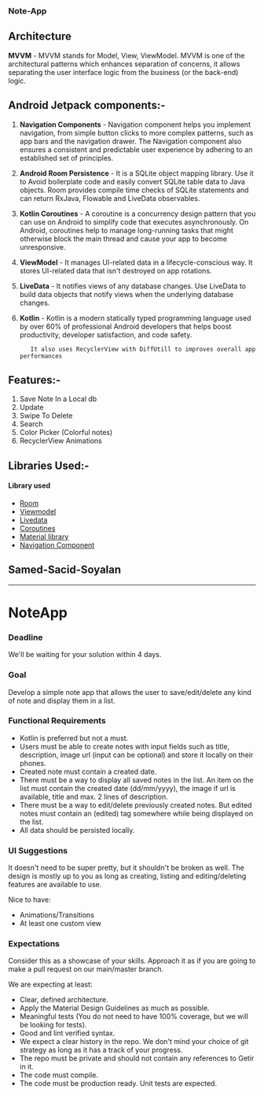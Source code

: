### Note-App

## Architecture
__MVVM__ - MVVM stands for Model, View, ViewModel. MVVM is one of the architectural patterns which enhances separation of concerns, it allows separating the user interface logic from the business (or the back-end) logic.

## Android Jetpack components:-
1. __Navigation Components__ - Navigation component helps you implement navigation, from simple button clicks to more complex patterns, such as app bars and the navigation drawer. The Navigation component also ensures a consistent and predictable user experience by adhering to an established set of principles.

2. __Android Room Persistence__ - It is a SQLite object mapping library. Use it to Avoid boilerplate code and easily convert SQLite table data to Java objects. Room provides compile time checks of SQLite statements and can return RxJava, Flowable and LiveData observables.

3. __Kotlin Coroutines__ - A coroutine is a concurrency design pattern that you can use on Android to simplify code that executes asynchronously. On Android, coroutines help to manage long-running tasks that might otherwise block the main thread and cause your app to become unresponsive.

4. __ViewModel__ - It manages UI-related data in a lifecycle-conscious way. It stores UI-related data that isn't destroyed on app rotations.

5. __LiveData__ - It notifies views of any database changes. Use LiveData to build data objects that notify views when the underlying database changes.

6. __Kotlin__ - Kotlin is a modern statically typed programming language used by over 60% of professional Android developers that helps boost productivity, developer satisfaction, and code safety.

          It also uses RecyclerView with DiffUtill to improves overall app performances
## Features:-
1. Save Note In a Local db
2. Update
3. Swipe To Delete
4. Search
5. Color Picker (Colorful notes)
5. RecyclerView Animations

## Libraries Used:-
   <h4>Library used</h4>
<ul>
<li><a href="https://developer.android.com/topic/libraries/architecture/room" target="_blank">Room</a></li>
<li><a href="https://developer.android.com/topic/libraries/architecture/viewmodel" target="_blank">Viewmodel</a></li>
<li><a href="https://developer.android.com/topic/libraries/architecture/livedata">Livedata</a></li>
<li><a href="https://developer.android.com/kotlin/coroutines" target="_blank">Coroutines</a></li>
<li><a href="https://material.io/develop/android/docs/getting-started/" target="_blank">Material library</a></li>
<li><a href="https://developer.android.com/guide/navigation/navigation-getting-started" target="_blank">Navigation Component</a></li>
   
</ul>

## Samed-Sacid-Soyalan
----------------------------------------------------------------------------------------------------------------------------------------------------------------------------------------------------

# NoteApp

### Deadline

We'll be waiting for your solution within 4 days.

### Goal ###

Develop a simple note app that allows the user to save/edit/delete any kind of note and display them in a list.

### Functional Requirements ###

* Kotlin is preferred but not a must.
* Users must be able to create notes with input fields such as title, description, image url (input can be optional) and store it locally on their phones.
* Created note must contain a created date.
* There must be a way to display all saved notes in the list. An item on the list must contain the created date (dd/mm/yyyy), the image if url is available, title and max. 2 lines of description.
* There must be a way to edit/delete previously created notes. But edited notes must contain an (edited) tag somewhere while being displayed on the list.
* All data should be persisted locally.

### UI Suggestions ###

It doesn't need to be super pretty, but it shouldn't be broken as well. The design is mostly up to you as long as creating, listing and editing/deleting features are available to use.

Nice to have:
* Animations/Transitions
* At least one custom view

### Expectations ###

Consider this as a showcase of your skills.
Approach it as if you are going to make a pull request on our main/master branch.

We are expecting at least:
* Clear, defined architecture.
* Apply the Material Design Guidelines as much as possible.
* Meaningful tests (You do not need to have 100% coverage, but we will be looking for tests).
* Good and lint verified syntax.
* We expect a clear history in the repo. We don't mind your choice of git strategy as long as it has a track of your progress.
* The repo must be private and should not contain any references to Getir in it.
* The code must compile.
* The code must be production ready. Unit tests are expected.
